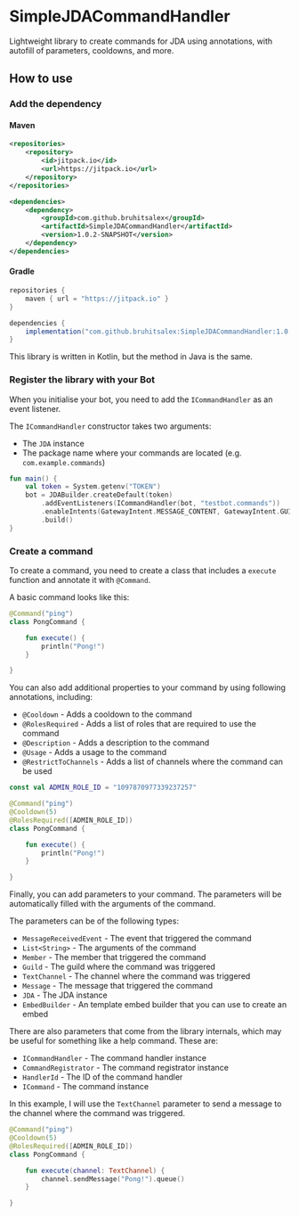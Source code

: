 # SimpleJDACommandHandler

Lightweight library to create commands for JDA using annotations, with autofill of parameters, cooldowns, and more.

## How to use

### Add the dependency

#### Maven

```xml
<repositories>
    <repository>
        <id>jitpack.io</id>
        <url>https://jitpack.io</url>
    </repository>
</repositories>

<dependencies>
    <dependency>
        <groupId>com.github.bruhitsalex</groupId>
        <artifactId>SimpleJDACommandHandler</artifactId>
        <version>1.0.2-SNAPSHOT</version>
    </dependency>
</dependencies>
```

#### Gradle

```groovy
repositories {
    maven { url = "https://jitpack.io" }
}

dependencies {
    implementation("com.github.bruhitsalex:SimpleJDACommandHandler:1.0.2-SNAPSHOT")
}
```

This library is written in Kotlin, but the method in Java is the same.

### Register the library with your Bot

When you initialise your bot, you need to add the `ICommandHandler` as an event listener.

The `ICommandHandler` constructor takes two arguments:

- The `JDA` instance
- The package name where your commands are located (e.g. `com.example.commands`)

```kotlin
fun main() {
    val token = System.getenv("TOKEN")
    bot = JDABuilder.createDefault(token)
        .addEventListeners(ICommandHandler(bot, "testbot.commands"))
        .enableIntents(GatewayIntent.MESSAGE_CONTENT, GatewayIntent.GUILD_MEMBERS)
        .build()
}
```

### Create a command

To create a command, you need to create a class that includes a `execute` function and annotate it with `@Command`.

A basic command looks like this:

```kotlin
@Command("ping")
class PongCommand {

    fun execute() {
        println("Pong!")
    }

}
```

You can also add additional properties to your command by using following annotations, including:

- `@Cooldown` - Adds a cooldown to the command
- `@RolesRequired` - Adds a list of roles that are required to use the command
- `@Description` - Adds a description to the command
- `@Usage` - Adds a usage to the command
- `@RestrictToChannels` - Adds a list of channels where the command can be used

```kotlin
const val ADMIN_ROLE_ID = "1097870977339237257"

@Command("ping")
@Cooldown(5)
@RolesRequired([ADMIN_ROLE_ID])
class PongCommand {

    fun execute() {
        println("Pong!")
    }

}
```

Finally, you can add parameters to your command. The parameters will be automatically filled with the arguments of the command.

The parameters can be of the following types:

- `MessageReceivedEvent` - The event that triggered the command
- `List<String>` - The arguments of the command
- `Member` - The member that triggered the command
- `Guild` - The guild where the command was triggered
- `TextChannel` - The channel where the command was triggered
- `Message` - The message that triggered the command
- `JDA` - The JDA instance
- `EmbedBuilder` - An template embed builder that you can use to create an embed

There are also parameters that come from the library internals, which may be useful for something like a help command. These are:

- `ICommandHandler` - The command handler instance
- `CommandRegistrator` - The command registrator instance
- `HandlerId` - The ID of the command handler
- `ICommand` - The command instance

In this example, I will use the `TextChannel` parameter to send a message to the channel where the command was triggered.

```kotlin
@Command("ping")
@Cooldown(5)
@RolesRequired([ADMIN_ROLE_ID])
class PongCommand {

    fun execute(channel: TextChannel) {
        channel.sendMessage("Pong!").queue()
    }

}
```